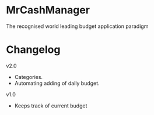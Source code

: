 MrCashManager
=========
The recognised world leading budget application paradigm

Changelog
=========
v2.0
- Categories.
- Automating adding of daily budget.

v1.0
- Keeps track of current budget
